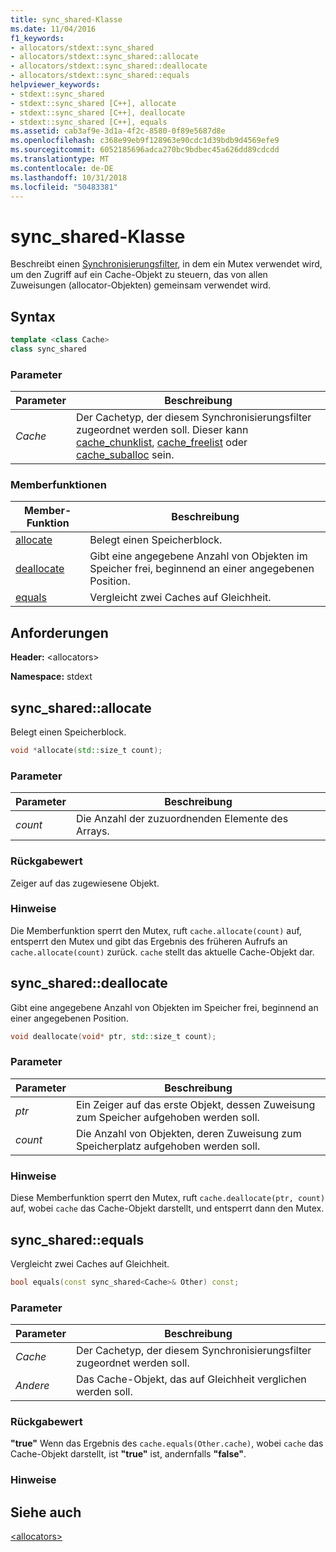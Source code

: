 ```yaml
---
title: sync_shared-Klasse
ms.date: 11/04/2016
f1_keywords:
- allocators/stdext::sync_shared
- allocators/stdext::sync_shared::allocate
- allocators/stdext::sync_shared::deallocate
- allocators/stdext::sync_shared::equals
helpviewer_keywords:
- stdext::sync_shared
- stdext::sync_shared [C++], allocate
- stdext::sync_shared [C++], deallocate
- stdext::sync_shared [C++], equals
ms.assetid: cab3af9e-3d1a-4f2c-8580-0f89e5687d8e
ms.openlocfilehash: c368e99eb9f128963e90cdc1d39bdb9d4569efe9
ms.sourcegitcommit: 6052185696adca270bc9bdbec45a626dd89cdcdd
ms.translationtype: MT
ms.contentlocale: de-DE
ms.lasthandoff: 10/31/2018
ms.locfileid: "50483381"
---
```

# <a name="syncshared-class"></a>sync_shared-Klasse

Beschreibt einen [Synchronisierungsfilter](../standard-library/allocators-header.md), in dem ein Mutex verwendet wird, um den Zugriff auf ein Cache-Objekt zu steuern, das von allen Zuweisungen (allocator-Objekten) gemeinsam verwendet wird.

## <a name="syntax"></a>Syntax

```cpp
template <class Cache>
class sync_shared
```

### <a name="parameters"></a>Parameter

|Parameter|Beschreibung|
|---------------|-----------------|
|*Cache*|Der Cachetyp, der diesem Synchronisierungsfilter zugeordnet werden soll. Dieser kann [cache_chunklist](../standard-library/cache-chunklist-class.md), [cache_freelist](../standard-library/cache-freelist-class.md) oder [cache_suballoc](../standard-library/cache-suballoc-class.md) sein.|

### <a name="member-functions"></a>Memberfunktionen

|Member-Funktion|Beschreibung|
|-|-|
|[allocate](#allocate)|Belegt einen Speicherblock.|
|[deallocate](#deallocate)|Gibt eine angegebene Anzahl von Objekten im Speicher frei, beginnend an einer angegebenen Position.|
|[equals](#equals)|Vergleicht zwei Caches auf Gleichheit.|

## <a name="requirements"></a>Anforderungen

**Header:** \<allocators>

**Namespace:** stdext

## <a name="allocate"></a> sync_shared::allocate

Belegt einen Speicherblock.

```cpp
void *allocate(std::size_t count);
```

### <a name="parameters"></a>Parameter

|Parameter|Beschreibung|
|---------------|-----------------|
|*count*|Die Anzahl der zuzuordnenden Elemente des Arrays.|

### <a name="return-value"></a>Rückgabewert

Zeiger auf das zugewiesene Objekt.

### <a name="remarks"></a>Hinweise

Die Memberfunktion sperrt den Mutex, ruft `cache.allocate(count)` auf, entsperrt den Mutex und gibt das Ergebnis des früheren Aufrufs an `cache.allocate(count)` zurück. `cache` stellt das aktuelle Cache-Objekt dar.

## <a name="deallocate"></a> sync_shared::deallocate

Gibt eine angegebene Anzahl von Objekten im Speicher frei, beginnend an einer angegebenen Position.

```cpp
void deallocate(void* ptr, std::size_t count);
```

### <a name="parameters"></a>Parameter

|Parameter|Beschreibung|
|---------------|-----------------|
|*ptr*|Ein Zeiger auf das erste Objekt, dessen Zuweisung zum Speicher aufgehoben werden soll.|
|*count*|Die Anzahl von Objekten, deren Zuweisung zum Speicherplatz aufgehoben werden soll.|

### <a name="remarks"></a>Hinweise

Diese Memberfunktion sperrt den Mutex, ruft `cache.deallocate(ptr, count)` auf, wobei `cache` das Cache-Objekt darstellt, und entsperrt dann den Mutex.

## <a name="equals"></a> sync_shared::equals

Vergleicht zwei Caches auf Gleichheit.

```cpp
bool equals(const sync_shared<Cache>& Other) const;
```

### <a name="parameters"></a>Parameter

|Parameter|Beschreibung|
|---------------|-----------------|
|*Cache*|Der Cachetyp, der diesem Synchronisierungsfilter zugeordnet werden soll.|
|*Andere*|Das Cache-Objekt, das auf Gleichheit verglichen werden soll.|

### <a name="return-value"></a>Rückgabewert

**"true"** Wenn das Ergebnis des `cache.equals(Other.cache)`, wobei `cache` das Cache-Objekt darstellt, ist **"true"** ist, andernfalls **"false"**.

### <a name="remarks"></a>Hinweise

## <a name="see-also"></a>Siehe auch

[\<allocators>](../standard-library/allocators-header.md)<br/>
